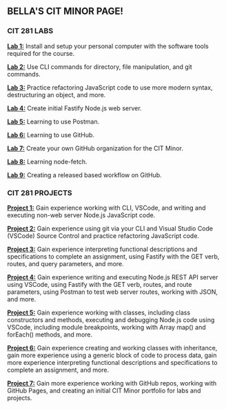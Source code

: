 ## BELLA'S CIT MINOR PAGE!


### CIT 281 LABS

**[Lab 1:](https://pages.github.com/)**
Install and setup your personal computer with the software tools required for the course.

**[Lab 2:](https://pages.github.com/)**
Use CLI commands for directory, file manipulation, and git commands.


**[Lab 3:](https://pages.github.com/)**
Practice refactoring JavaScript code to use more modern syntax, destructuring an object, and more.

**[Lab 4:](https://pages.github.com/)**
Create initial Fastify Node.js web server.

**[Lab 5:](https://pages.github.com/)**
Learning to use Postman.

**[Lab 6:](https://pages.github.com/)**
Learning to use GitHub.

**[Lab 7:](https://pages.github.com/)**
Create your own GitHub organization for the CIT Minor.

**[Lab 8:](https://pages.github.com/)**
Learning node-fetch. 

**[Lab 9:](https://pages.github.com/)**
Creating a released based workflow on GitHub.


### CIT 281 PROJECTS

**[Project 1:](https://pages.github.com/)**
Gain experience working with CLI, VSCode, and writing and executing non-web server Node.js JavaScript code.

**[Project 2:](https://pages.github.com/)**
Gain experience using git via your CLI and Visual Studio Code (VSCode) Source Control and practice refactoring JavaScript code.

**[Project 3:](https://pages.github.com/)**
Gain experience interpreting functional descriptions and specifications to complete an assignment, using Fastify with the GET verb, routes, and query parameters, and more.

**[Project 4:](https://pages.github.com/)**
Gain experience writing and executing Node.js REST API server using VSCode, using Fastify with the GET verb, routes, and route parameters, using Postman to test web server routes, working with JSON, and more.

**[Project 5:](https://pages.github.com/)**
Gain experience working with classes, including class constructors and methods, executing and debugging Node.js code using VSCode, including module breakpoints, working with Array map() and forEach() methods, and more.

**[Project 6:](https://pages.github.com/)**
Gain experience creating and working classes with inheritance, gain more experience using a generic block of code to process data, gain more experience interpreting functional descriptions and specifications to complete an assignment, and more.

**[Project 7:](https://pages.github.com/)**
Gain more experience working with GitHub repos, working with GitHub Pages, and creating an initial CIT Minor portfolio for labs and projects.

